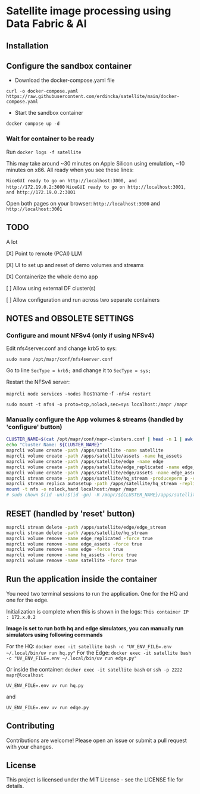 # Satellite image processing using Data Fabric & AI

## Installation

## Configure the sandbox container

- Download the docker-compose.yaml file

`curl -o docker-compose.yaml https://raw.githubusercontent.com/erdincka/satellite/main/docker-compose.yaml`


- Start the sandbox container

`docker compose up -d`


### Wait for container to be ready

Run `docker logs -f satellite`

This may take around ~30 minutes on Apple Silicon using emulation, ~10 minutes on x86.
All ready when you see these lines:

`NiceGUI ready to go on http://localhost:3000, and http://172.19.0.2:3000`
`NiceGUI ready to go on http://localhost:3001, and http://172.19.0.2:3001`

Open both pages on your browser: `http://localhost:3000` and `http://localhost:3001`

## TODO

A lot

[X] Point to remote (PCAI) LLM

[X] UI to set up and reset of demo volumes and streams

[X] Containerize the whole demo app

[ ] Allow using external DF cluster(s)

[ ] Allow configuration and run across two separate containers


## NOTES and OBSOLETE SETTINGS


### Configure and mount NFSv4 (only if using NFSv4)

Edit nfs4server.conf and change krb5 to sys:

`sudo nano /opt/mapr/conf/nfs4server.conf`

Go to line `SecType = krb5;` and change it to `SecType = sys;`

Restart the NFSv4 server:

`maprcli node services -nodes `hostname -f` -nfs4 restart`

`sudo mount -t nfs4 -o proto=tcp,nolock,sec=sys localhost:/mapr /mapr`


### Manually configure the App volumes & streams (handled by 'configure' button)

```bash
CLUSTER_NAME=$(cat /opt/mapr/conf/mapr-clusters.conf | head -n 1 | awk '{print $1}')
echo "Cluster Name: ${CLUSTER_NAME}"
maprcli volume create -path /apps/satellite -name satellite
maprcli volume create -path /apps/satellite/assets -name hq_assets
maprcli volume create -path /apps/satellite/edge -name edge
maprcli volume create -path /apps/satellite/edge_replicated -name edge_replicated
maprcli volume create -path /apps/satellite/edge/assets -name edge_assets -type mirror -source edge_replicated@${CLUSTER_NAME}
maprcli stream create -path /apps/satellite/hq_stream -produceperm p -consumeperm p -topicperm p
maprcli stream replica autosetup -path /apps/satellite/hq_stream -replica /apps/satellite/edge/edge_stream -multimaster true
mount -t nfs -o nolock,hard localhost:/mapr /mapr
# sudo chown $(id -un):$(id -gn) -R /mapr/${CLUSTER_NAME}/apps/satellite/
```


## RESET (handled by 'reset' button)

```bash
maprcli stream delete -path /apps/satellite/edge/edge_stream
maprcli stream delete -path /apps/satellite/hq_stream
maprcli volume remove -name edge_replicated -force true
maprcli volume remove -name edge_assets -force true
maprcli volume remove -name edge -force true
maprcli volume remove -name hq_assets -force true
maprcli volume remove -name satellite -force true
```

## Run the application inside the container

You need two terminal sessions to run the application. One for the HQ and one for the edge.

Initialization is complete when this is shown in the logs: `This container IP : 172.x.0.2`

**Image is set to run both hq and edge simulators, you can manually run simulators using following commands**

For the HQ: `docker exec -it satellite bash -c "UV_ENV_FILE=.env ~/.local/bin/uv run hq.py"`
For the Edge: `docker exec -it satellite bash -c "UV_ENV_FILE=.env ~/.local/bin/uv run edge.py"`

Or inside the container: `docker exec -it satellite bash` or `ssh -p 2222 mapr@localhost`

`UV_ENV_FILE=.env uv run hq.py`

and

`UV_ENV_FILE=.env uv run edge.py`


## Contributing

Contributions are welcome! Please open an issue or submit a pull request with your changes.

## License

This project is licensed under the MIT License - see the LICENSE file for details.
